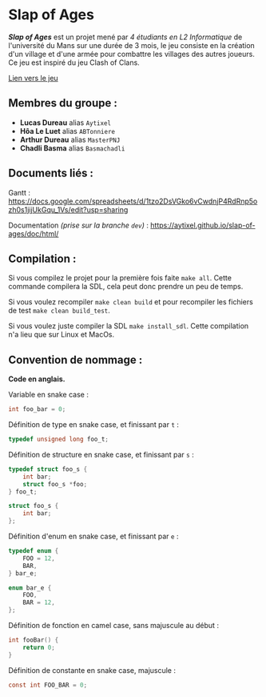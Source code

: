 # Slap of Ages

***Slap of Ages*** est un projet mené par *4 étudiants en L2 Informatique* de l'université du Mans sur une durée de 3 mois, le jeu consiste en la création d'un village et d'une armée pour combattre les villages des autres joueurs. Ce jeu est inspiré du jeu Clash of Clans.

[Lien vers le jeu](https://play.google.com/store/apps/details?id=com.supercell.clashofclans&hl=fr&gl=US)

## Membres du groupe :
- **Lucas Dureau** alias `Aytixel`
- **Hôa Le Luet** alias `ABTonniere`
- **Arthur Dureau** alias `MasterPNJ`
- **Chadli Basma** alias `Basmachadli`

## Documents liés :

Gantt : https://docs.google.com/spreadsheets/d/1tzo2DsVGko6vCwdnjP4RdRnp5ozh0s1jijUkGqu_1Vs/edit?usp=sharing

Documentation *(prise sur la branche `dev`)* : https://aytixel.github.io/slap-of-ages/doc/html/

## Compilation :

Si vous compilez le projet pour la première fois faite `make all`. Cette commande compilera la SDL, cela peut donc prendre un peu de temps.

Si vous voulez recompiler `make clean build` et pour recompiler les fichiers de test `make clean build_test`.

Si vous voulez juste compiler la SDL `make install_sdl`. Cette compilation n'a lieu que sur Linux et MacOs.

## Convention de nommage :

**Code en anglais.**

Variable en snake case :
```c
int foo_bar = 0;
```

Définition de type en snake case, et finissant par `t` :
```c
typedef unsigned long foo_t;
```

Définition de structure en snake case, et finissant par `s` :
```c
typedef struct foo_s {
    int bar;
    struct foo_s *foo;
} foo_t;
```
```c
struct foo_s {
    int bar;
};
```

Définition d'enum en snake case, et finissant par `e` :
```c
typedef enum {
    FOO = 12,
    BAR,
} bar_e;
```
```c
enum bar_e {
    FOO,
    BAR = 12,
};
```

Définition de fonction en camel case, sans majuscule au début :
```c
int fooBar() {
    return 0;
}
```

Définition de constante en snake case, majuscule :
```c
const int FOO_BAR = 0;
```
